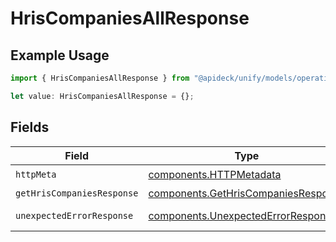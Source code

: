 # HrisCompaniesAllResponse

## Example Usage

```typescript
import { HrisCompaniesAllResponse } from "@apideck/unify/models/operations";

let value: HrisCompaniesAllResponse = {};
```

## Fields

| Field                                                                                      | Type                                                                                       | Required                                                                                   | Description                                                                                |
| ------------------------------------------------------------------------------------------ | ------------------------------------------------------------------------------------------ | ------------------------------------------------------------------------------------------ | ------------------------------------------------------------------------------------------ |
| `httpMeta`                                                                                 | [components.HTTPMetadata](../../models/components/httpmetadata.md)                         | :heavy_check_mark:                                                                         | N/A                                                                                        |
| `getHrisCompaniesResponse`                                                                 | [components.GetHrisCompaniesResponse](../../models/components/gethriscompaniesresponse.md) | :heavy_minus_sign:                                                                         | Companies                                                                                  |
| `unexpectedErrorResponse`                                                                  | [components.UnexpectedErrorResponse](../../models/components/unexpectederrorresponse.md)   | :heavy_minus_sign:                                                                         | Unexpected error                                                                           |